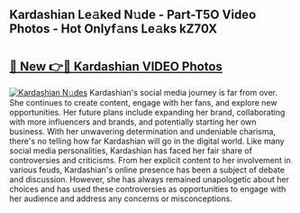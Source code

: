 ## Kardashian Le𝚊ked N𝚞de - Part-T5O Video Photos - Hot Onlyf𝚊ns Le𝚊ks kZ70X

# <h2><a href="http://ab43985.deff.icu/?id=Kardashian">🔗 New 👉🔴 Kardashian VIDEO Photos</a></h2>

[![Kardashian N𝚞des](https://i.imgur.com/rIISA9y.gif)](http://ab43985.deff.icu/?id=Kardashian)
Kardashian's social media journey is far from over. She continues to create content, engage with her fans, and explore new opportunities. Her future plans include expanding her brand, collaborating with more influencers and brands, and potentially starting her own business. With her unwavering determination and undeniable charisma, there's no telling how far Kardashian will go in the digital world. Like many social media personalities, Kardashian has faced her fair share of controversies and criticisms. From her explicit content to her involvement in various feuds, Kardashian's online presence has been a subject of debate and discussion. However, she has always remained unapologetic about her choices and has used these controversies as opportunities to engage with her audience and address any concerns or misconceptions.
